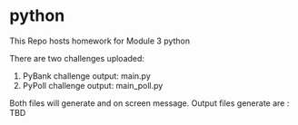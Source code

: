 # python
This Repo hosts homework for Module 3 python 

There are two challenges uploaded: 
1. PyBank challenge output: main.py
2. PyPoll challenge output: main_poll.py

Both files will generate and on screen message. 
Output files generate are : TBD

